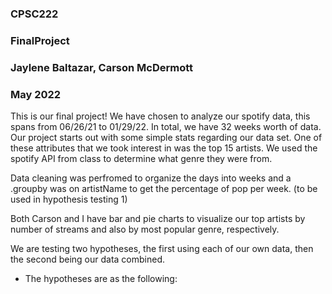 ### CPSC222 
### FinalProject
### Jaylene Baltazar, Carson McDermott
### May 2022

This is our final project! We have chosen to analyze our spotify data, this spans from 06/26/21 to 01/29/22. In total, we have 32 weeks worth of data. 
Our project starts out with some simple stats regarding our data set. One of these attributes that we took interest in was the top 15 artists. We used the spotify API from class to determine what genre they were from. 

Data cleaning was perfromed to organize the days into weeks and a .groupby was on artistName to get the percentage of pop per week. (to be used in hypothesis testing 1)

Both Carson and I have bar and pie charts to visualize our top artists by number of streams and also by most popular genre, respectively.

We are testing two hypotheses, the first using each of our own data, then the second being our data combined.
* The hypotheses are as the following:
